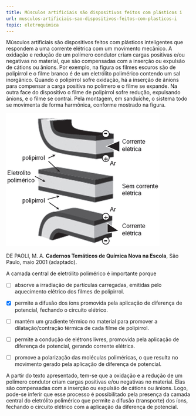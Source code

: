 ```yaml
---
title: Músculos artificiais são dispositivos feitos com plásticos i
url: musculos-artificiais-sao-dispositivos-feitos-com-plasticos-i
topic: eletroquimica
---
```



Músculos artificiais são dispositivos feitos com plásticos inteligentes que respondem a uma corrente elétrica com um movimento mecânico. A oxidação e redução de um polímero condutor criam cargas positivas e/ou negativas no material, que são compensadas com a inserção ou expulsão de cátions ou ânions. Por exemplo, na figura os filmes escuros são de polipirrol e o filme branco é de um eletrólito polimérico contendo um sal inorgânico. Quando o polipirrol sofre oxidação, há a inserção de ânions para compensar a carga positiva no polímero e o filme se expande. Na outra face do dispositivo o filme de polipirrol sofre redução, expulsando ânions, e o filme se contrai. Pela montagem, em sanduíche, o sistema todo se movimenta de forma harmônica, conforme mostrado na figura.

![](ab0b23d8-5fa2-7f43-84ff-5e9fc1cab127.png)

DE PAOLI, M. A. **Cadernos Temáticos de Química Nova na Escola**, São Paulo, maio 2001 (adaptado).

A camada central de eletrólito polimérico é importante porque



- [ ] absorve a irradiação de partículas carregadas, emitidas pelo aquecimento elétrico dos filmes de polipirrol.
- [x] permite a difusão dos íons promovida pela aplicação de diferença de potencial, fechando o circuito elétrico.
- [ ] mantém um gradiente térmico no material para promover a dilatação/contração térmica de cada filme de polipirrol.
- [ ] permite a condução de elétrons livres, promovida pela aplicação de diferença de potencial, gerando corrente elétrica.
- [ ] promove a polarização das moléculas poliméricas, o que resulta no movimento gerado pela aplicação de diferença de potencial.


A partir do texto apresentado, tem-se que a oxidação e a redução de um polímero condutor criam cargas positivas e/ou negativas no material. Elas são compensadas com a inserção ou expulsão de cátions ou ânions. Logo, pode-se inferir que esse processo é possibilitado pela presença da camada central do eletrólito polimérico que permite a difusão (transporte) dos íons, fechando o circuito elétrico com a aplicação da diferença de potencial.
